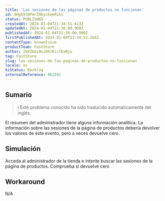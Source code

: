 ```yaml
---
title: 'Las sesiones de las páginas de productos no funcionan'
id: 6Hgk9lBPmrZ9byc6eeRiki
status: PUBLISHED
createdAt: 2024-01-04T21:34:51.613Z
updatedAt: 2024-01-04T21:36:00.900Z
publishedAt: 2024-01-04T21:36:00.900Z
firstPublishedAt: 2024-01-04T21:34:52.264Z
contentType: knownIssue
productTeam: FastStore
author: 2mXZkbi0oi061KicTExNjo
tag: FastStore
slug: las-sesiones-de-las-paginas-de-productos-no-funcionan
locale: es
kiStatus: Backlog
internalReference: 961591
---
```


## Sumario

>ℹ️ Este problema conocido ha sido traducido automáticamente del inglés.


El resumen del administrador tiene alguna información analítica. La información sobre las sesiones de la página de productos debería devolver los valores de este evento, pero a veces devuelve cero.



## Simulación


Acceda al administrador de la tienda e intente buscar las sesiones de la página de productos. Comprueba si devuelve cero



## Workaround


N/A





